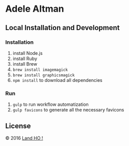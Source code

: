 # Adele Altman

## Local Installation and Development

### Installation

1. install Node.js
2. install Ruby
3. install Brew
4. `brew install imagemagick`
5. `brew install graphicsmagick`
6. `npm install` to download all dependencies

### Run

1. `gulp` to run workflow automatization
2. `gulp favicons` to generate all the necessary favicons

## License

© 2016 [Land HO !](http://www.landhostudio.com/)
